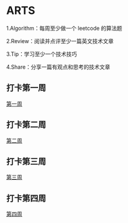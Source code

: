 # ARTS
1.Algorithm：每周至少做一个 leetcode 的算法题

2.Review：阅读并点评至少一篇英文技术文章

3.Tip：学习至少一个技术技巧

4.Share：分享一篇有观点和思考的技术文章

## 打卡第一周

[第一周](Week1.md)

## 打卡第二周

[第二周](Week2.md)

## 打卡第三周

[第三周](Week3.md)

## 打卡第四周

[第四周](Week4.md)

